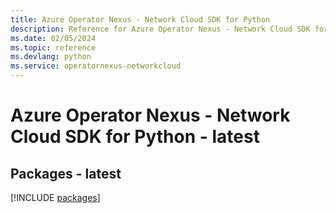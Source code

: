 ```yaml
---
title: Azure Operator Nexus - Network Cloud SDK for Python
description: Reference for Azure Operator Nexus - Network Cloud SDK for Python
ms.date: 02/05/2024
ms.topic: reference
ms.devlang: python
ms.service: operatornexus-networkcloud
---
```

# Azure Operator Nexus - Network Cloud SDK for Python - latest
## Packages - latest
[!INCLUDE [packages](operator-nexus---network-cloud-index.md)]